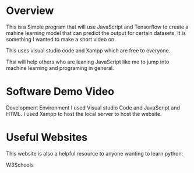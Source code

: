 # Overview
This is a Simple program that will use JavaScript and Tensorflow to create a mahine learning model that can predict the output for certain datasets. It is something I wanted to make a short video on.

This uses visual studio code and Xampp which are free to everyone.

Thsi will help others who are leaning JavaScript like me to jump into machine learning and programing in general.

# Software Demo Video

Development Environment
I used Visual studio Code and JavaScript and HTML. I used Xampp to host the local server to host the website. 

# Useful Websites
This website is also a helpful resource to anyone wanting to learn python:

W3Schools
